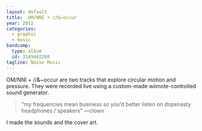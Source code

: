 ```yaml
---
layout: default
title:  OM​/​NNI + /​/​&​~​occur
year: 2012
categories:
  - graphic
  - music
bandcamp:
  type: album
  id: 3149442260
tagline: Noise Music
---
```

OM/NNI + //&~occur are two tracks that explore circular motion and pressure. They were recorded live using a custom-made wiimote-controlled sound generator.

> "my frequencies mean business so you’d better listen on dopenasty headphones / speakers"
—clown

I made the sounds and the cover art.
